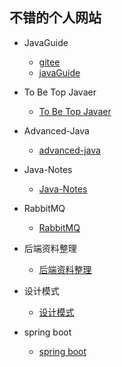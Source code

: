 ## 不错的个人网站

- JavaGuide
  - [gitee](https://gitee.com/SnailClimb/JavaGuide)
  - [javaGuide](https://snailclimb.gitee.io/javaguide/#/)

- To Be Top Javaer
  - [To Be Top Javaer](http://hollischuang.gitee.io/tobetopjavaer/#/)


- Advanced-Java
  - [advanced-java](https://github.com/lvITStudy/advanced-java)

- Java-Notes
  - [Java-Notes](https://github.com/lvITStudy/Java-Notes)

- RabbitMQ
  - [RabbitMQ](https://github.com/lvITStudy/awesome-tech-papers/blob/master/RabbitMQ%E8%B5%84%E6%96%99%E6%95%B4%E7%90%86.md)

- 后端资料整理
  - [后端资料整理](https://github.com/lvITStudy/awesome-tech-papers/blob/master/%E5%90%8E%E7%AB%AF%E8%B5%84%E6%96%99%E6%95%B4%E7%90%86.md)

- 设计模式
  - [设计模式](https://github.com/lvITStudy/awesome-tech-papers/blob/master/%E8%AE%BE%E8%AE%A1%E6%A8%A1%E5%BC%8F%E3%80%90Java%E7%89%88%E3%80%91.md)

- spring boot
  - [spring boot](https://github.com/ityouknow/spring-boot-examples)
